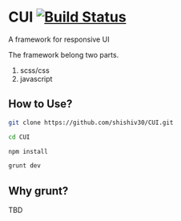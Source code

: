 CUI [![Build Status](https://travis-ci.org/shishiv30/CUI.svg?branch=master)](https://travis-ci.org/shishiv30/CUI)
=======================

A framework for responsive UI

The framework belong two parts.

1. scss/css
2. javascript


## How to Use?

```bash
git clone https://github.com/shishiv30/CUI.git

cd CUI

npm install

grunt dev
```

## Why grunt?

TBD
